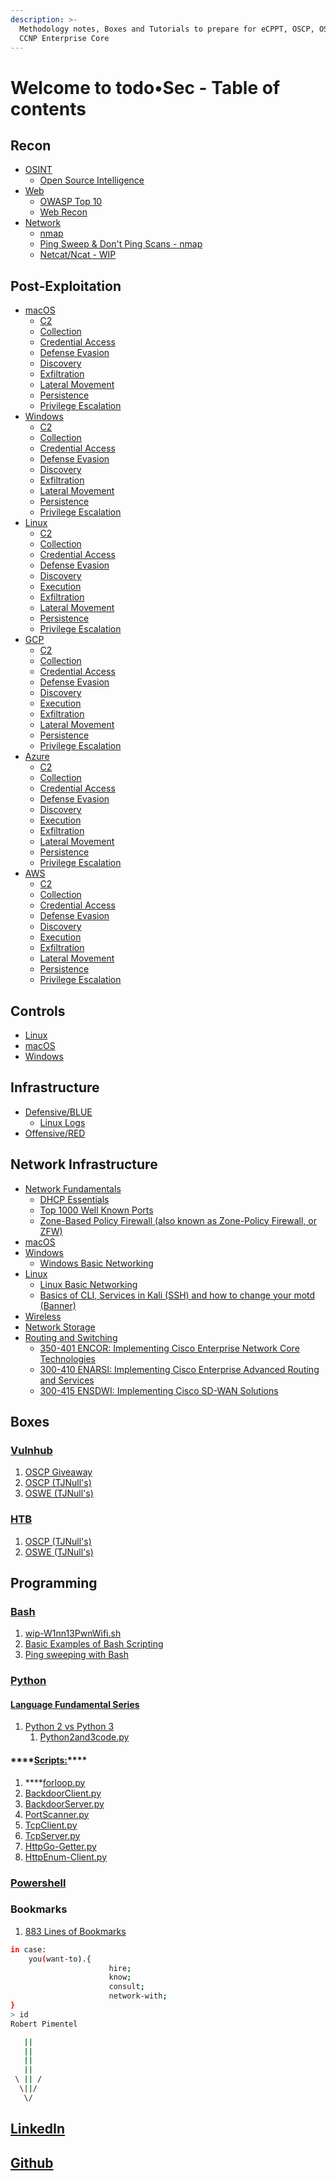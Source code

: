 ```yaml
---
description: >-
  Methodology notes, Boxes and Tutorials to prepare for eCPPT, OSCP, OSWE and
  CCNP Enterprise Core
---
```


# Welcome to todo•Sec - Table of contents

## Recon

* [OSINT](infosec/topics/osint/)
  * [Open Source Intelligence](infosec/topics/osint/open-source-intelligence.md)
* [Web](infosec/topics/web/)
  * [OWASP Top 10](infosec/topics/web/owasp-top-10.md)
  * [Web Recon](infosec/topics/web/web-recon.md)
* [Network](infosec/topics/network-sec/)
  * [nmap](infosec/topics/network-sec/nmap.md)
  * [Ping Sweep & Don't Ping Scans - nmap](infosec/topics/network-sec/ping-sweep-and-dont-ping-scans-nmap.md)
  * [Netcat/Ncat - WIP](infosec/topics/network-sec/netcat-ncat-wip.md)

## Post-Exploitation

* [macOS](infosec/topics/post-exploitation/macos/)
  * [C2](infosec/topics/post-exploitation/macos/c2.md)
  * [Collection](infosec/topics/post-exploitation/macos/collection.md)
  * [Credential Access](infosec/topics/post-exploitation/macos/credential-access.md)
  * [Defense Evasion](infosec/topics/post-exploitation/macos/defense-evasion.md)
  * [Discovery](infosec/topics/post-exploitation/macos/discovery.md)
  * [Exfiltration](infosec/topics/post-exploitation/macos/exfiltration.md)
  * [Lateral Movement](infosec/topics/post-exploitation/macos/lateral-movement.md)
  * [Persistence](infosec/topics/post-exploitation/macos/persistence.md)
  * [Privilege Escalation](infosec/topics/post-exploitation/macos/privilege-escalation.md)
* [Windows](infosec/topics/post-exploitation/windows/)
  * [C2](infosec/topics/post-exploitation/windows/c2.md)
  * [Collection](infosec/topics/post-exploitation/windows/collection.md)
  * [Credential Access](infosec/topics/post-exploitation/windows/credential-access.md)
  * [Defense Evasion](infosec/topics/post-exploitation/windows/defense-evasion.md)
  * [Discovery](infosec/topics/post-exploitation/windows/discovery.md)
  * [Exfiltration](infosec/topics/post-exploitation/windows/exfiltration.md)
  * [Lateral Movement](infosec/topics/post-exploitation/windows/lateral-movement.md)
  * [Persistence](infosec/topics/post-exploitation/windows/persistence.md)
  * [Privilege Escalation](infosec/topics/post-exploitation/windows/privilege-escalation.md)
* [Linux](infosec/topics/post-exploitation/linux/)
  * [C2](infosec/topics/post-exploitation/linux/c2.md)
  * [Collection](infosec/topics/post-exploitation/linux/collection.md)
  * [Credential Access](infosec/topics/post-exploitation/linux/credential-access.md)
  * [Defense Evasion](infosec/topics/post-exploitation/linux/defense-evasion.md)
  * [Discovery](infosec/topics/post-exploitation/linux/discovery.md)
  * [Execution](infosec/topics/post-exploitation/linux/execution.md)
  * [Exfiltration](infosec/topics/post-exploitation/linux/exfiltration.md)
  * [Lateral Movement](infosec/topics/post-exploitation/linux/lateral-movement.md)
  * [Persistence](infosec/topics/post-exploitation/linux/persistence.md)
  * [Privilege Escalation](infosec/topics/post-exploitation/linux/privilege-escalation.md)
* [GCP](infosec/topics/post-exploitation/gcp/)
  * [C2](infosec/topics/post-exploitation/gcp/c2.md)
  * [Collection](infosec/topics/post-exploitation/gcp/collection.md)
  * [Credential Access](infosec/topics/post-exploitation/gcp/credential-access.md)
  * [Defense Evasion](infosec/topics/post-exploitation/gcp/defense-evasion.md)
  * [Discovery](infosec/topics/post-exploitation/gcp/discovery.md)
  * [Execution](infosec/topics/post-exploitation/gcp/execution.md)
  * [Exfiltration](infosec/topics/post-exploitation/gcp/exfiltration.md)
  * [Lateral Movement](infosec/topics/post-exploitation/gcp/lateral-movement.md)
  * [Persistence](infosec/topics/post-exploitation/gcp/persistence.md)
  * [Privilege Escalation](infosec/topics/post-exploitation/gcp/privilege-escalation.md)
* [Azure](infosec/topics/post-exploitation/azure/)
  * [C2](infosec/topics/post-exploitation/azure/c2.md)
  * [Collection](infosec/topics/post-exploitation/azure/collection.md)
  * [Credential Access](infosec/topics/post-exploitation/azure/credentialaccess.md)
  * [Defense Evasion](infosec/topics/post-exploitation/azure/defense-evasion.md)
  * [Discovery](infosec/topics/post-exploitation/azure/discovery.md)
  * [Execution](infosec/topics/post-exploitation/azure/execution.md)
  * [Exfiltration](infosec/topics/post-exploitation/azure/exfiltration.md)
  * [Lateral Movement](infosec/topics/post-exploitation/azure/lateral-movement.md)
  * [Persistence](infosec/topics/post-exploitation/azure/persistence.md)
  * [Privilege Escalation](infosec/topics/post-exploitation/azure/privilege-escalation.md)
* [AWS](infosec/topics/post-exploitation/aws/)
  * [C2](infosec/topics/post-exploitation/aws/c2.md)
  * [Collection](infosec/topics/post-exploitation/aws/collection.md)
  * [Credential Access](infosec/topics/post-exploitation/aws/credential-access.md)
  * [Defense Evasion](infosec/topics/post-exploitation/aws/defense-evasion.md)
  * [Discovery](infosec/topics/post-exploitation/aws/discovery.md)
  * [Execution](infosec/topics/post-exploitation/aws/execution.md)
  * [Exfiltration](infosec/topics/post-exploitation/aws/exfiltration.md)
  * [Lateral Movement](infosec/topics/post-exploitation/aws/lateral-movement.md)
  * [Persistence](infosec/topics/post-exploitation/aws/persistence.md)
  * [Privilege Escalation](infosec/topics/post-exploitation/aws/privilege-escalation.md)

## Controls

* [Linux](infosec/topics/controls/linux/)
* [macOS](infosec/topics/controls/macos/)
* [Windows](infosec/topics/controls/windows/)

## Infrastructure

* [Defensive/BLUE](infosec/topics/infrastructure/defensive-blue/)
  * [Linux Logs](infosec/topics/infrastructure/defensive-blue/linux-logs.md)
* [Offensive/RED](infosec/topics/infrastructure/offensive-red/)

## Network Infrastructure

* [Network Fundamentals](network-and-systems/topics/network/)
  * [DHCP Essentials](network-and-systems/topics/network/dhcp.md)
  * [Top 1000 Well Known Ports](network-and-systems/topics/network/top-1000-well-known-ports.md)
  * [Zone-Based Policy Firewall \(also known as Zone-Policy Firewall, or ZFW\)](network-and-systems/topics/network/zone-based-policy-firewall-also-known-as-zone-policy-firewall-or-zfw.md)
* [macOS](network-and-systems/topics/macos/)
* [Windows](network-and-systems/topics/windows/)
  * [Windows Basic Networking](network-and-systems/topics/windows/windows-basic-networking.md)
* [Linux](network-and-systems/topics/linux/)
  * [Linux Basic Networking](network-and-systems/topics/linux/linux-basic-networking.md)
  * [Basics of CLI, Services in Kali \(SSH\) and how to change your motd \(Banner\)](network-and-systems/topics/linux/basics-of-cli-services-in-kali-ssh.md)
* [Wireless](network-and-systems/topics/network/wireless.md)
* [Network Storage](network-and-systems/topics/network/network-storage.md)
* [Routing and Switching](network-and-systems/topics/network/routing-and-switching/)
  * [350-401 ENCOR: Implementing Cisco Enterprise Network Core Technologies](network-and-systems/topics/network/routing-and-switching/350-401-encor-implementing-cisco-enterprise-network-core-technologies/)
  * [300-410 ENARSI: Implementing Cisco Enterprise Advanced Routing and Services](network-and-systems/topics/network/routing-and-switching/300-410-enarsi-implementing-cisco-enterprise-advanced-routing-and-services.md)
  * [300-415 ENSDWI: Implementing Cisco SD-WAN Solutions](network-and-systems/topics/network/routing-and-switching/300-415-ensdwi-implementing-cisco-sd-wan-solutions.md)

## Boxes

### [Vulnhub](infosec/topics/boxes/vulnhub/)

1. [OSCP Giveaway](infosec/topics/boxes/vulnhub/oscp-giveaway.md)
2. [OSCP \(TJNull's\)](infosec/topics/boxes/vulnhub/oscp-tjnull/)
3. [OSWE \(TJNull's\)](infosec/topics/boxes/vulnhub/oswe-tjnulls/)

### [HTB](infosec/topics/boxes/htb/)

1. [OSCP \(TJNull's\)](infosec/topics/boxes/htb/htb-oscp--tjnull/)
2. [OSWE \(TJNull's\)](infosec/topics/boxes/htb/htb-oswe-tjnull/)

## Programming

### [Bash](network-and-systems/topics/code/code-bash/)

1. [wip-W1nn13PwnWifi.sh](network-and-systems/topics/code/code-bash/wip-w1nn13pwnwifi.sh.md)
2. [Basic Examples of Bash Scripting](network-and-systems/topics/code/code-bash/basic-examples-of-bash-scripting.md)
3. [Ping sweeping with Bash](network-and-systems/topics/code/code-bash/ping-sweeping-with-bash.md)

### [Python](network-and-systems/topics/code/code-python/)

#### [Language Fundamental Series](network-and-systems/topics/code/code-python/language-fundamentals-series/)

1. [Python 2 vs Python 3](network-and-systems/topics/code/code-python/language-fundamentals-series/python-2-vs-python-3-wip/)
   1. [Python2and3code.py](network-and-systems/topics/code/code-python/language-fundamentals-series/python-2-vs-python-3-wip/python2and3code.py.md)

#### \*\*\*\*[**Scripts:**](network-and-systems/topics/code/code-python/scripts/)\*\*\*\*

1. \*\*\*\*[forloop.py](network-and-systems/topics/code/code-python/scripts/forloop.py.md)
2. [BackdoorClient.py](network-and-systems/topics/code/code-python/scripts/backdoorclient.py.md)
3. [BackdoorServer.py](network-and-systems/topics/code/code-python/scripts/backdoorserver.py.md)
4. [PortScanner.py](network-and-systems/topics/code/code-python/scripts/portscanner.py.md)
5. [TcpClient.py](network-and-systems/topics/code/code-python/scripts/tcpclient.py.md)
6. [TcpServer.py](network-and-systems/topics/code/code-python/scripts/tcpserver.py.md)
7. [HttpGo-Getter.py](network-and-systems/topics/code/code-python/scripts/httpgo-getter.py.md)
8. [HttpEnum-Client.py](network-and-systems/topics/code/code-python/scripts/httpenum-client.py.md)

### [Powershell](network-and-systems/topics/code/code-powershell.md)

### Bookmarks

1. [883 Lines of Bookmarks](bookmarks/883-lines-of-bookmarks.md)

```bash
in case:
    you(want-to).{
                      hire;
                      know;
                      consult;
                      network-with;
}
> id
Robert Pimentel 

   ||
   ||
   ||
   ||
 \ || /
  \||/
   \/
```

## [LinkedIn](https://linkedin.com/in/pimentelrobert1)

## [Github](https://github.com/pr0b3r7)


